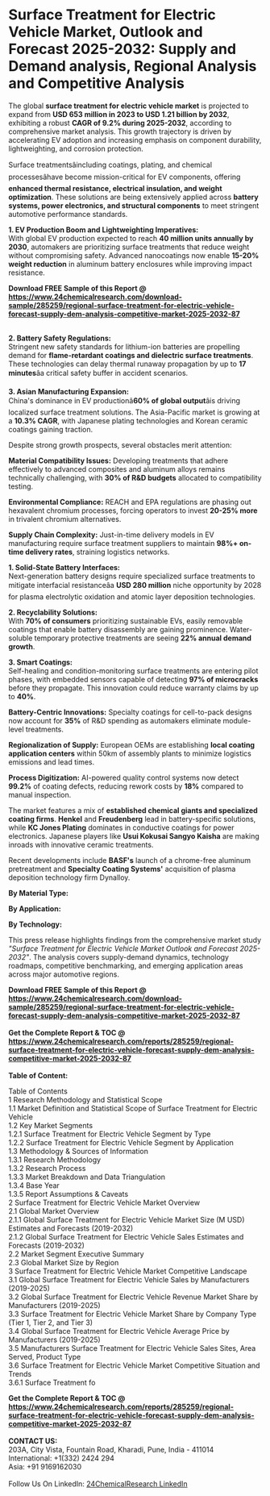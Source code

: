 <h1>Surface Treatment for Electric Vehicle Market, Outlook and Forecast 2025-2032: Supply and Demand analysis, Regional Analysis and Competitive Analysis</h1><p>The global <strong>surface treatment for electric vehicle market</strong> is projected to expand from <strong>USD 653 million in 2023 to USD 1.21 billion by 2032</strong>, exhibiting a robust <strong>CAGR of 9.2% during 2025-2032</strong>, according to comprehensive market analysis. This growth trajectory is driven by accelerating EV adoption and increasing emphasis on component durability, lightweighting, and corrosion protection.</p><p>Surface treatmentsâincluding coatings, plating, and chemical processesâhave become mission-critical for EV components, offering <strong>enhanced thermal resistance, electrical insulation, and weight optimization</strong>. These solutions are being extensively applied across <strong>battery systems, power electronics, and structural components</strong> to meet stringent automotive performance standards.</p><p><strong>1. EV Production Boom and Lightweighting Imperatives:</strong><br>
With global EV production expected to reach <strong>40 million units annually by 2030</strong>, automakers are prioritizing surface treatments that reduce weight without compromising safety. Advanced nanocoatings now enable <strong>15-20% weight reduction</strong> in aluminum battery enclosures while improving impact resistance.</p><div><b>Download FREE Sample of this Report @ 
            <a href="https://www.24chemicalresearch.com/download-sample/285259/regional-surface-treatment-for-electric-vehicle-forecast-supply-dem-analysis-competitive-market-2025-2032-87">
            https://www.24chemicalresearch.com/download-sample/285259/regional-surface-treatment-for-electric-vehicle-forecast-supply-dem-analysis-competitive-market-2025-2032-87</a></b></div><br><p><strong>2. Battery Safety Regulations:</strong><br>
Stringent new safety standards for lithium-ion batteries are propelling demand for <strong>flame-retardant coatings and dielectric surface treatments</strong>. These technologies can delay thermal runaway propagation by up to <strong>17 minutes</strong>âa critical safety buffer in accident scenarios.</p><p><strong>3. Asian Manufacturing Expansion:</strong><br>
China's dominance in EV productionâ<strong>60% of global output</strong>âis driving localized surface treatment solutions. The Asia-Pacific market is growing at a <strong>10.3% CAGR</strong>, with Japanese plating technologies and Korean ceramic coatings gaining traction.</p><p>Despite strong growth prospects, several obstacles merit attention:</p><p><strong>Material Compatibility Issues:</strong> Developing treatments that adhere effectively to advanced composites and aluminum alloys remains technically challenging, with <strong>30% of R&amp;D budgets</strong> allocated to compatibility testing.</p><p><strong>Environmental Compliance:</strong> REACH and EPA regulations are phasing out hexavalent chromium processes, forcing operators to invest <strong>20-25% more</strong> in trivalent chromium alternatives.</p><p><strong>Supply Chain Complexity:</strong> Just-in-time delivery models in EV manufacturing require surface treatment suppliers to maintain <strong>98%+ on-time delivery rates</strong>, straining logistics networks.</p><p><strong>1. Solid-State Battery Interfaces:</strong><br>
Next-generation battery designs require specialized surface treatments to mitigate interfacial resistanceâa <strong>USD 280 million</strong> niche opportunity by 2028 for plasma electrolytic oxidation and atomic layer deposition technologies.</p><p><strong>2. Recyclability Solutions:</strong><br>
With <strong>70% of consumers</strong> prioritizing sustainable EVs, easily removable coatings that enable battery disassembly are gaining prominence. Water-soluble temporary protective treatments are seeing <strong>22% annual demand growth</strong>.</p><p><strong>3. Smart Coatings:</strong><br>
Self-healing and condition-monitoring surface treatments are entering pilot phases, with embedded sensors capable of detecting <strong>97% of microcracks</strong> before they propagate. This innovation could reduce warranty claims by up to <strong>40%</strong>.</p><p><strong>Battery-Centric Innovations:</strong> Specialty coatings for cell-to-pack designs now account for <strong>35%</strong> of R&amp;D spending as automakers eliminate module-level treatments.</p><p><strong>Regionalization of Supply:</strong> European OEMs are establishing <strong>local coating application centers</strong> within 50km of assembly plants to minimize logistics emissions and lead times.</p><p><strong>Process Digitization:</strong> AI-powered quality control systems now detect <strong>99.2%</strong> of coating defects, reducing rework costs by <strong>18%</strong> compared to manual inspection.</p><p>The market features a mix of <strong>established chemical giants and specialized coating firms</strong>. <strong>Henkel</strong> and <strong>Freudenberg</strong> lead in battery-specific solutions, while <strong>KC Jones Plating</strong> dominates in conductive coatings for power electronics. Japanese players like <strong>Usui Kokusai Sangyo Kaisha</strong> are making inroads with innovative ceramic treatments.</p><p>Recent developments include <strong>BASF's</strong> launch of a chrome-free aluminum pretreatment and <strong>Specialty Coating Systems'</strong> acquisition of plasma deposition technology firm Dynalloy.</p><p><strong>By Material Type:</strong></p><p><strong>By Application:</strong></p><p><strong>By Technology:</strong></p><p>This press release highlights findings from the comprehensive market study <em>"Surface Treatment for Electric Vehicle Market Outlook and Forecast 2025-2032"</em>. The analysis covers supply-demand dynamics, technology roadmaps, competitive benchmarking, and emerging application areas across major automotive regions.</p><div><b>Download FREE Sample of this Report @ 
            <a href="https://www.24chemicalresearch.com/download-sample/285259/regional-surface-treatment-for-electric-vehicle-forecast-supply-dem-analysis-competitive-market-2025-2032-87">
            https://www.24chemicalresearch.com/download-sample/285259/regional-surface-treatment-for-electric-vehicle-forecast-supply-dem-analysis-competitive-market-2025-2032-87</a></b></div><br><div><b>Get the Complete Report & TOC @ 
            <a href="https://www.24chemicalresearch.com/reports/285259/regional-surface-treatment-for-electric-vehicle-forecast-supply-dem-analysis-competitive-market-2025-2032-87">
            https://www.24chemicalresearch.com/reports/285259/regional-surface-treatment-for-electric-vehicle-forecast-supply-dem-analysis-competitive-market-2025-2032-87</a></b></div><br>
            <b>Table of Content:</b><p>Table of Contents<br />
1 Research Methodology and Statistical Scope<br />
1.1 Market Definition and Statistical Scope of Surface Treatment for Electric Vehicle<br />
1.2 Key Market Segments<br />
1.2.1 Surface Treatment for Electric Vehicle Segment by Type<br />
1.2.2 Surface Treatment for Electric Vehicle Segment by Application<br />
1.3 Methodology & Sources of Information<br />
1.3.1 Research Methodology<br />
1.3.2 Research Process<br />
1.3.3 Market Breakdown and Data Triangulation<br />
1.3.4 Base Year<br />
1.3.5 Report Assumptions & Caveats<br />
2 Surface Treatment for Electric Vehicle Market Overview<br />
2.1 Global Market Overview<br />
2.1.1 Global Surface Treatment for Electric Vehicle Market Size (M USD) Estimates and Forecasts (2019-2032)<br />
2.1.2 Global Surface Treatment for Electric Vehicle Sales Estimates and Forecasts (2019-2032)<br />
2.2 Market Segment Executive Summary<br />
2.3 Global Market Size by Region<br />
3 Surface Treatment for Electric Vehicle Market Competitive Landscape<br />
3.1 Global Surface Treatment for Electric Vehicle Sales by Manufacturers (2019-2025)<br />
3.2 Global Surface Treatment for Electric Vehicle Revenue Market Share by Manufacturers (2019-2025)<br />
3.3 Surface Treatment for Electric Vehicle Market Share by Company Type (Tier 1, Tier 2, and Tier 3)<br />
3.4 Global Surface Treatment for Electric Vehicle Average Price by Manufacturers (2019-2025)<br />
3.5 Manufacturers Surface Treatment for Electric Vehicle Sales Sites, Area Served, Product Type<br />
3.6 Surface Treatment for Electric Vehicle Market Competitive Situation and Trends<br />
3.6.1 Surface Treatment fo</p><div><b>Get the Complete Report & TOC @ 
            <a href="https://www.24chemicalresearch.com/reports/285259/regional-surface-treatment-for-electric-vehicle-forecast-supply-dem-analysis-competitive-market-2025-2032-87">
            https://www.24chemicalresearch.com/reports/285259/regional-surface-treatment-for-electric-vehicle-forecast-supply-dem-analysis-competitive-market-2025-2032-87</a></b></div><br><b>CONTACT US:</b><br>
            203A, City Vista, Fountain Road, Kharadi, Pune, India - 411014<br>
            International: +1(332) 2424 294<br>
            Asia: +91 9169162030 <br><br>
            Follow Us On LinkedIn: <a href="https://www.linkedin.com/company/24chemicalresearch/">24ChemicalResearch LinkedIn</a>